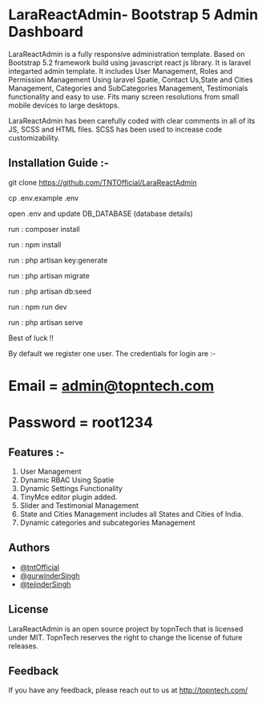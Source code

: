 
# LaraReactAdmin- Bootstrap 5 Admin Dashboard

LaraReactAdmin is a fully responsive administration template. Based on Bootstrap 5.2 framework build using javascript react js library. It is laravel integarted admin template. It includes User Management, Roles and Permission Management Using laravel Spatie, Contact Us,State and Cities Management, Categories and SubCategories Management, Testimonials functionality and easy to use. Fits many screen resolutions from small mobile devices to large desktops.




LaraReactAdmin has been carefully coded with clear comments in all of its JS, SCSS and HTML files. SCSS has been used to increase code customizability.



## Installation Guide :-

git clone https://github.com/TNTOfficial/LaraReactAdmin

cp .env.example .env

open .env and update DB_DATABASE (database details)

run : composer install

run : npm install

run : php artisan key:generate

run : php artisan migrate

run : php artisan db:seed

run : npm run dev

run : php artisan serve

Best of luck !!    


By default we register one user. The credentials for login are :-

# Email = admin@topntech.com
# Password = root1234

## Features :-

1. User Management 
2. Dynamic RBAC Using Spatie
3. Dynamic Settings Functionality
4. TinyMce editor plugin added.
5. Slider and Testimonial Management
6. State and Cities Management includes all States and Cities of India.
7. Dynamic categories and subcategories Management 


## Authors

- [@tntOfficial](https://github.com/TNTOfficial/LaraTop)
- [@gurwinderSingh](https://github.com/gurwindergwebs)
- [@tejinderSingh](https://github.com/tejinder37)


## License

LaraReactAdmin is an open source project by topnTech that is licensed under MIT. TopnTech reserves the right to change the license of future releases.



## Feedback

If you have any feedback, please reach out to us at 
http://topntech.com/

